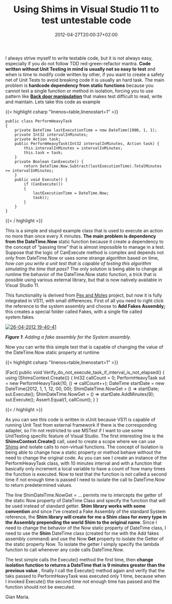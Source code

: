 ﻿---
title: "Using Shims in Visual Studio 11 to test untestable code"
description: ""
date: 2012-04-27T20:00:37+02:00
draft: false
tags: [Testing,VS11]
categories: [Testing]
---
I always strive myself to write testable code, but it is not always easy, especially if you do not follow TDD red-green-refactor mantra.  **Code written without Unit Testing in mind is usually not so easy to test** and when is time to modify code written by other, if you want to create a safety net of Unit Tests to avoid breaking code it is usually an hard task. The main problem is  **hardcode dependency from static functions** because you cannot test a single function or method in isolation, forcing you to use pattern like  **[Back door manipulation](http://xunitpatterns.com/Back%20Door%20Manipulation.html)** that makes test difficult to read, write and maintain. Lets take this code as example

{{< highlight csharp "linenos=table,linenostart=1" >}}


    public class PerformHeavyTask 
    {
        private DateTime lastExecutionTime = new DateTime(1900, 1, 1);
        private Int32 intervalInMinutes;
        private Action task;
        public PerformHeavyTask(Int32 intervalInMinutes, Action task) {
            this.intervalInMinutes = intervalInMinutes;
            this.task = task;
        }
        private Boolean CanExecute() {
            return DateTime.Now.Subtract(lastExecutionTime).TotalMinutes >= intervalInMinutes;
        }
        public void Execute() {
            if (CanExecute())
            {
                lastExecutionTime = DateTime.Now;
                task();
            }
        }
    }

{{< / highlight >}}

This is a simple and stupid example class that is used to execute an action no more than once every X minutes.  **The main problem is dependency from the DateTime.Now** static function because it create a dependency to the concept of “passing time” that is almost impossible to manage in a test. Suppose that the logic of CanExecute method is complex and depends not only from DateTime.Now or uses some strange algorithm based on time, *how can you write a unit test that is capable of testing this algorithm simulating the time that pass*? The only solution is being able to change at runtime the behavior of the DateTime.Now static function, a trick that is possible using various external library, but that is now natively available in Visual Studio 11.

This functionality is derived from [Pex and Moles](http://research.microsoft.com/en-us/projects/pex/) project, but now it is fully integrated in VS11, with small differences. First of all you need to right click the reference to the system assembly and choose to  **Add Fakes Assembly;** this creates a special folder called Fakes, with a single file called system.fakes.

[![26-04-2012 19-40-41](http://www.codewrecks.com/blog/wp-content/uploads/2012/04/26-04-2012-19-40-41_thumb.png "26-04-2012 19-40-41")](http://www.codewrecks.com/blog/wp-content/uploads/2012/04/26-04-2012-19-40-412.png)

 ***Figure 1***: *Adding a fake assembly for the System assembly.*

Now you can write this simple test that is capable of changing the value of the DateTime.Now static property at runtime

{{< highlight csharp "linenos=table,linenostart=1" >}}


[Fact]
public void Verify_do_not_execute_task_if_interval_is_not_elapsed()
{
    using (ShimsContext.Create())
    {
        Int32 callCount = 0;
        PerformHeavyTask sut = new PerformHeavyTask(10, () => callCount++);
        DateTime startDate = new DateTime(2012, 1, 1, 12, 00, 00);
        ShimDateTime.NowGet = () =>  startDate;
        sut.Execute();
        ShimDateTime.NowGet = () => startDate.AddMinutes(9);
        sut.Execute();
        Assert.Equal(1, callCount);
    }
}

{{< / highlight >}}

As you can see this code is written in xUnit because VS11 is capable of running Unit Test from external framework if there is the corresponding adapter, so I’m not restricted to use MSTest if I want to use some UnitTesting specific feature of Visual Studio. The first interesting line is the  **ShimsContext.Create()** call, used to create a scope where we can use [Shims](http://msdn.microsoft.com/en-us/library/hh549176%28v=vs.110%29.aspx) and isolate calls to non-virtual functions. The concept of Isolation is being able to change how a static property or method behave without the need to change the original code. As you can see I create an instance of the PerformHeavyTask class, with 10 minutes interval and with a function that basically only increment a local variable to have a count of how many times the function is executed. Now to test that the function is not called a second time if not enough time is passed I need to isolate the call to DateTime.Now to return predetermined values.

The line ShimDateTime.NowGet = … permits me to intercepts the getter of the static Now property of DateTime Class and specify the function that will be used instead of standard getter.  **Shim library works with some convention** and since I’ve created a Fake Assembly of the standard System reference, the  **Shim library will create for me a Shim class for every type in the Assembly prepending the world Shim to the original name**. Since I need to change the behavior of the Now static property of DateTime class, I need to use the  **Shim** DateTime class (created for me with the Add fakes assembly command) and use the Now **Get** property to isolate the Getter of the static property Now. To isolate the getter I simply specify the lambda function to call whenever any code calls DateTime.Now.

The test simple calls the Execute() method the first time, then  **change isolation function to returns a DateTime that is 9 minutes greater than the previous value** , finally I call the Execute() method again and verify that the taks passed to PerformHeavyTask was executed only 1 time, because when I invoked Execute() the second time not enough time has passed and the function should not be executed.

Gian Maria.
